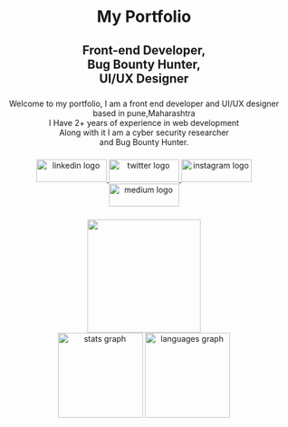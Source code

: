 <h1 align="center">My Portfolio</h1>

###

<h2 align="center">Front-end Developer,<br>Bug Bounty Hunter,<br>UI/UX Designer</h2>

###

<p align="center">Welcome to my portfolio, I am a front end developer and UI/UX designer based in pune,Maharashtra<br>I Have 2+ years of experience in web development<br>Along with it I am a cyber security researcher<br>and Bug Bounty Hunter.</p>

###

<div align="center">
  <a href="https://in.linkedin.com/in/ajay-jachak-990964212" target="_blank">
    <img src="https://raw.githubusercontent.com/maurodesouza/profile-readme-generator/master/src/assets/icons/social/linkedin/default.svg" width="124" height="40" alt="linkedin logo"  />
  </a>
  <a href="https://x.com/Ajay_jachak24" target="_blank">
    <img src="https://raw.githubusercontent.com/maurodesouza/profile-readme-generator/master/src/assets/icons/social/twitter/default.svg" width="124" height="40" alt="twitter logo"  />
  </a>
  <a href="https://www.instagram.com/ajax.pvt/" target="_blank">
    <img src="https://raw.githubusercontent.com/maurodesouza/profile-readme-generator/master/src/assets/icons/social/instagram/default.svg" width="124" height="40" alt="instagram logo"  />
  </a>
  <a href="https://medium.com/@ajayjachak24" target="_blank">
    <img src="https://raw.githubusercontent.com/maurodesouza/profile-readme-generator/master/src/assets/icons/social/medium/default.svg" width="124" height="40" alt="medium logo"  />
  </a>
</div>

###

<div align="center">
  <img height="200" src="https://i.imgflip.com/65efzo.gif"  />
</div>



<div align="center">
  <img src="https://github-readme-stats.vercel.app/api?username=notajax24&hide_title=false&hide_rank=false&show_icons=true&include_all_commits=true&count_private=true&disable_animations=false&theme=dracula&locale=en&hide_border=false&order=1" height="150" alt="stats graph"  />
  <img src="https://github-readme-stats.vercel.app/api/top-langs?username=notajax24&locale=en&hide_title=false&layout=compact&card_width=320&langs_count=5&theme=dracula&hide_border=false&order=2" height="150" alt="languages graph"  />
</div>

###
